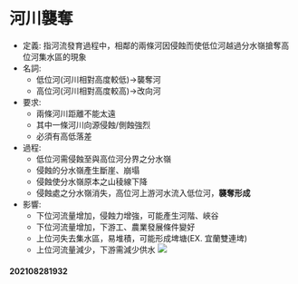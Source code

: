 # 河川襲奪

- 定義: 指河流發育過程中，相鄰的兩條河因侵蝕而使低位河越過分水嶺搶奪高位河集水區的現象
- 名詞: 
	- 低位河(河川相對高度較低)->襲奪河
	- 高位河(河川相對高度較高)->改向河
- 要求: 
	- 兩條河川距離不能太遠
	- 其中一條河川向源侵蝕/側蝕強烈
	- 必須有高低落差
- 過程: 
	- 低位河需侵蝕至與高位河分界之分水嶺
	- 侵蝕的分水嶺產生斷崖、崩塌
	- 侵蝕使分水嶺原本之山稜線下降
	- 侵蝕處之分水嶺消失，高位河上游河水流入低位河，**襲奪形成**
- 影響: 
	- 下位河流量增加，侵蝕力增強，可能產生河階、峽谷
	- 下位河流量增加，下游工、農業發展條件變好
	- 上位河失去集水區，易堆積，可能形成埤塘(EX. 宜蘭雙連埤)
	- 上位河流量減少，下游需減少供水
![](https://upload.wikimedia.org/wikipedia/commons/e/e8/Stream_capture.png?1630150350396)
#### 202108281932